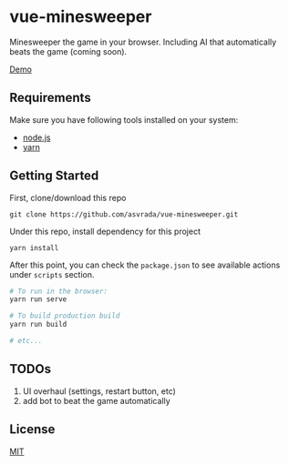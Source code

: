 # vue-minesweeper

Minesweeper the game in your browser. Including AI that automatically beats the game (coming soon).

[Demo](https://asvrada.github.io/vue-minesweeper/)

## Requirements 

Make sure you have following tools installed on your system:

* [node.js](https://nodejs.org/)
* [yarn](https://yarnpkg.com/)

## Getting Started

First, clone/download this repo

`git clone https://github.com/asvrada/vue-minesweeper.git`

Under this repo, install dependency for this project

`yarn install`

After this point, you can check the `package.json` to see available actions under `scripts` section.

```bash
# To run in the browser:
yarn run serve

# To build production build
yarn run build

# etc...
```

## TODOs
1. UI overhaul (settings, restart button, etc)
2. add bot to beat the game automatically

## License

[MIT](https://opensource.org/licenses/MIT)
